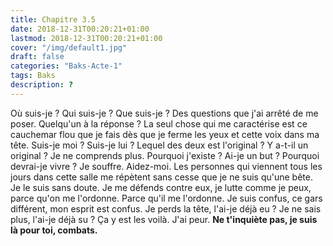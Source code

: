 ```yaml
---
title: Chapitre 3.5
date: 2018-12-31T00:20:21+01:00
lastmod: 2018-12-31T00:20:21+01:00
cover: "/img/default1.jpg"
draft: false
categories: "Baks-Acte-1"
tags: Baks
description: ?
---
```

Où suis-je ? Qui suis-je ? Que suis-je ? Des questions que j'ai arrêté de me poser. Quelqu'un à la réponse ? La seul chose qui me caractérise est ce cauchemar flou que je fais dès que je ferme les yeux et cette voix dans ma tête. Suis-je moi ? Suis-je lui ? Lequel des deux est l'original ? Y a-t-il un original ? Je ne comprends plus. Pourquoi j'existe ? Ai-je un but ? Pourquoi devrai-je vivre ? Je souffre. Aidez-moi. Les personnes qui viennent tous les jours dans cette salle me répètent sans cesse que je ne suis qu'une bête. Je le suis sans doute. Je me défends contre eux, je lutte comme je peux, parce qu'on me l'ordonne. Parce qu'il me l'ordonne. Je suis confus, ce gars différent, mon esprit est confus. Je perds la tête, l'ai-je déjà eu ? Je ne sais plus, l'ai-je déjà su ? Ça y est les voilà. J'ai peur. __Ne t'inquiète pas, je suis là pour toi, combats.__